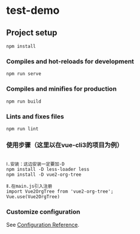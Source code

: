 # test-demo

## Project setup
```
npm install
```

### Compiles and hot-reloads for development
```
npm run serve
```

### Compiles and minifies for production
```
npm run build
```

### Lints and fixes files
```
npm run lint
```


### 使用步骤（这里以在vue-cli3的项目为例）
```

Ⅰ.安装：这边安装一定要加-D
npm install -D less-loader less
npm install -D vue2-org-tree

Ⅱ.在main.js引入注册
import Vue2OrgTree from 'vue2-org-tree';
Vue.use(Vue2OrgTree)

```

### Customize configuration
See [Configuration Reference](https://cli.vuejs.org/config/).
